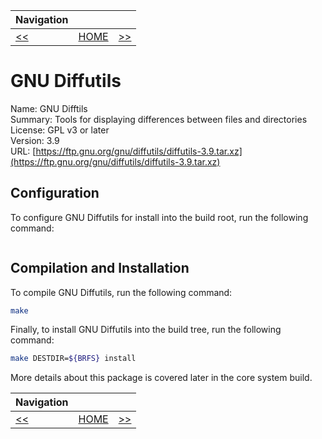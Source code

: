 | Navigation |||
| --- | --- | ---: |
| [<<](./GNUCoreutils.md) | [HOME](../README.md) | [>>](./File.md) |

# GNU Diffutils

Name: GNU Difftils<br />
Summary: Tools for displaying differences between files and directories<br />
License: GPL v3 or later<br />
Version: 3.9<br />
URL: [https://ftp.gnu.org/gnu/diffutils/diffutils-3.9.tar.xz](https://ftp.gnu.org/gnu/diffutils/diffutils-3.9.tar.xz)<br />

## Configuration

To configure GNU Diffutils for install into the build root, run the following command:

```bash
```

## Compilation and Installation

To compile GNU Diffutils, run the following command:

```bash
make
```

Finally, to install GNU Diffutils into the build tree, run the following command:

```bash
make DESTDIR=${BRFS} install
```

More details about this package is covered later in the core system build.

| Navigation |||
| --- | --- | ---: |
| [<<](./GNUCoreutils.md) | [HOME](../README.md) | [>>](./File.md) |
